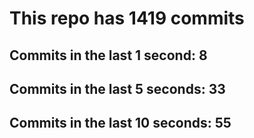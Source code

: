 # This repo has 1419 commits

## Commits in the last 1 second: 8
## Commits in the last 5 seconds: 33
## Commits in the last 10 seconds: 55
